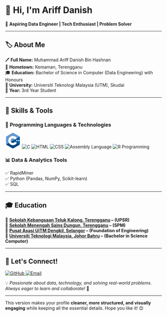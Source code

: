 # 👋 Hi, I'm **Ariff Danish**  

🚀 **Aspiring Data Engineer | Tech Enthusiast | Problem Solver**  

---

## 🏷️ About Me  
🖊️ **Full Name:** Muhammad Ariff Danish Bin Hashnan  
📍 **Hometown:** Kemaman, Terengganu  
🎓 **Education:** Bachelor of Science in Computer (Data Engineering) with Honours  
🏫 **University:** Universiti Teknologi Malaysia (UTM), Skudai  
📅 **Year:** 3rd Year Student  

---

## 🔧 Skills & Tools  

### 🚀 **Programming Languages & Technologies**  
<p align="left">
  <img src="https://raw.githubusercontent.com/devicons/devicon/master/icons/cplusplus/cplusplus-original.svg" alt="C++" width="50" height="50"/>
  <img src="https://i.ibb.co/NSvx84w/C.png" alt="C" width="50" height="50"/>
  <img src="https://i.ibb.co/zfLwfH2/HTML.png" alt="HTML" width="50" height="50"/>
  <img src="https://i.ibb.co/HXrvk0y/css.jpg" alt="CSS" width="50" height="50"/>
  <img src="https://i.ibb.co/m8JGBZm/ASM.png" alt="Assembly Language" width="50" height="50"/>
  <img src="https://i.ibb.co/2yvzDQL/r-programming.jpg" alt="R Programming" width="50" height="50"/>
</p>  

### 📊 **Data & Analytics Tools**  
✅ RapidMiner  
✅ Python (Pandas, NumPy, Scikit-learn)  
✅ SQL  

---

## 🎓 Education  
📌 **[Sekolah Kebangsaan Teluk Kalong, Terengganu](https://ms.wikipedia.org/wiki/Sekolah_Kebangsaan_Telok_Kalong) – (UPSR)**  
📌 **[Sekolah Menengah Sains Dungun, Terengganu](https://ms.wikipedia.org/wiki/Sekolah_Menengah_Sains_Dungun) – (SPM)**  
📌 **[Pusat Asasi UiTM Dengkil, Selangor](https://asasi.uitm.edu.my/) – (Foundation of Engineering)**  
📌 **[Universiti Teknologi Malaysia, Johor Bahru](https://www.utm.my) – (Bachelor in Science Computer)**  

---

## 🌟 Let's Connect!  
<p align="left">
  <a href="https://github.com/ariffdanish" target="_blank">
    <img src="https://img.shields.io/badge/GitHub-%23181717.svg?style=for-the-badge&logo=github&logoColor=white" alt="GitHub"/>
  </a>  
  <a href="mailto:muhammadariffdanish@graduate.utm.my" target="_blank">
    <img src="https://img.shields.io/badge/Email-c14438?style=for-the-badge&logo=gmail&logoColor=white" alt="Email"/>
  </a>  
</p>  

💡 *Passionate about data, technology, and solving real-world problems. Always eager to learn and collaborate!* 🚀  

---

This version makes your profile **cleaner, more structured, and visually engaging** while keeping all the essential details. Hope you like it! 😊
